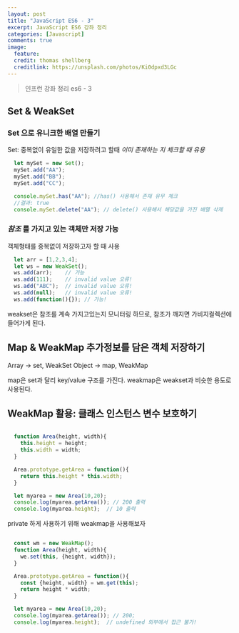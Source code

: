 ```yaml
---
layout: post
title: "JavaScript ES6 - 3"
excerpt: JavaScript ES6 강좌 정리
categories: [Javascript]
comments: true
image:
  feature:
  credit: thomas shellberg
  creditlink: https://unsplash.com/photos/Ki0dpxd3LGc
---
```


> 인프런 강좌 정리 es6 - 3

## Set & WeakSet  

### Set 으로 유니크한 배열 만들기
Set: 중복없이 유일한 값을 저장하려고 할때
    *이미 존재하는 지 체크할 때 유용*    
```javascript
  let mySet = new Set();
  mySet.add("AA");
  mySet.add("BB");
  mySet.add("CC");

  console.mySet.has("AA"); //has() 사용해서 존재 유무 체크
  //결과: true
  console.mySet.delete("AA"); // delete() 사용해서 해당값을 가진 배열 삭제
```


### *참조* 를 가지고 있는 객체만 저장 가능
객체형태를 중복없이 저장하고자 할 때 사용

```javascript
  let arr = [1,2,3,4];
  let ws = new WeakSet();
  ws.add(arr);    // 가능
  ws.add(111);    // invalid value 오류!
  ws.add("ABC");  // invalid value 오류!
  ws.add(null);   // invalid value 오류!
  ws.add(function(){}); // 가능!
```

weakset은 참조를 계속 가지고있는지 모니터링 하므로, 참조가 깨지면 가비지컬렉션에 들어가게 된다.  


## Map & WeakMap 추가정보를 담은 객체 저장하기
Array  -> set, WeakSet
Object -> map, WeakMap

map은 set과 달리 key/value 구조를 가진다.
weakmap은 weakset과 비슷한 용도로 사용된다.

## WeakMap 활용: 클래스 인스턴스 변수 보호하기
```javascript

  function Area(height, width){
    this.height = height;
    this.width = width;
  }

  Area.prototype.getArea = function(){
    return this.height * this.width;
  }

  let myarea = new Area(10,20);
  console.log(myarea.getArea()); // 200 출력
  console.log(myarea.height);  // 10 출력
```

private 하게 사용하기 위해 weakmap을 사용해보자

```javascript

  const wm = new WeakMap();
  function Area(height, width){
    we.set(this, {height, width});
  }

  Area.prototype.getArea = function(){
    const {height, width} = wm.get(this);
    return height * width;
  }

  let myarea = new Area(10,20);
  console.log(myarea.getArea()); // 200;
  console.log(myarea.height);  // undefined 외부에서 접근 불가!
```
